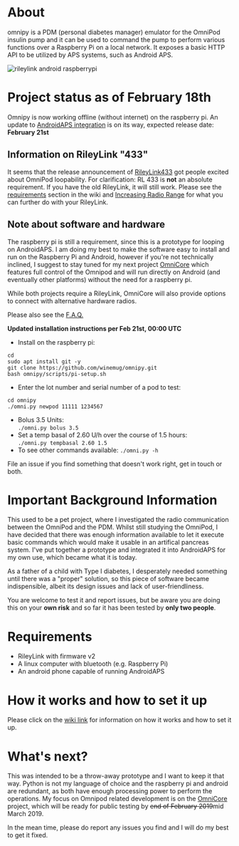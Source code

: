 # About
omnipy is a PDM (personal diabetes manager) emulator for the OmniPod insulin pump and it can be used to command the pump to perform various functions over a Raspberry Pi on a local network. It exposes a basic HTTP API to be utilized by APS systems, such as Android APS.

![rileylink android raspberrypi](https://github.com/winemug/omnipy/raw/master/img/droidrlpi.jpg)

# Project status as of February 18th

Omnipy is now working offline (without internet) on the raspberry pi. An update to [AndroidAPS integration](https://github.com/winemug/AndroidAPS) is on its way, expected release date: **February 21st**

## Information on RileyLink "433"
It seems that the release announcement of [RileyLink433](https://getrileylink.org/product/rileylink433/) got people excited about OmniPod loopability. For clarification: RL 433 is **not** an absolute requirement. If you have the old RileyLink, it will still work. Please see the [requirements](https://github.com/winemug/omnipy/wiki/Requirements) section in the wiki and [Increasing Radio Range](https://github.com/winemug/omnipy/wiki/Increasing-Radio-Range) for what you can further do with your RileyLink.

## Note about software and hardware

The raspberry pi is still a requirement, since this is a prototype for looping on AndroidAPS. I am doing my best to make the software easy to install and run on the Raspberry Pi and Android, however if you're not technically inclined, I suggest to stay tuned for my next project [OmniCore](https://github.com/winemug/OmniCore) which features full control of the Omnipod and will run directly on Android (and eventually other platforms) without the need for a raspberry pi. 

While both projects require a RileyLink, OmniCore will also provide options to connect with alternative hardware radios.

Please also see the [F.A.Q.](https://github.com/winemug/omnipy/wiki/Frequently-Asked-Questions)

**Updated installation instructions per Feb 21st, 00:00 UTC**

* Install on the raspberry pi:<br/>
```
cd
sudo apt install git -y
git clone https://github.com/winemug/omnipy.git
bash omnipy/scripts/pi-setup.sh
```
* Enter the lot number and serial number of a pod to test:<br/>
```
cd omnipy
./omni.py newpod 11111 1234567
```
* Bolus 3.5 Units: <br/>
```./omni.py bolus 3.5```
* Set a temp basal of 2.60 U/h over the course of 1.5 hours: <br/>
```./omni.py tempbasal 2.60 1.5```
* To see other commands available:
```./omni.py -h```

File an issue if you find something that doesn't work right, get in touch or both.

# Important Background Information
This used to be a pet project, where I investigated the radio communication between the OmniPod and the PDM. Whilst still studying the OmniPod, I have decided that there was enough information available to let it execute basic commands which would make it usable in an artifical pancreas system. I've put together a prototype and integrated it into AndroidAPS for my own use, which became what it is today.

As a father of a child with Type I diabetes, I desperately needed something until there was a "proper" solution, so this piece of software became indispensible, albeit its design issues and lack of user-friendliness.

You are welcome to test it and report issues, but be aware you are doing this on your **own risk** and so far it has been tested by **only two people**.

# Requirements
* RileyLink with firmware v2
* A linux computer with bluetooth (e.g. Raspberry Pi)
* An android phone capable of running AndroidAPS

# How it works and how to set it up
Please click on the [wiki link](https://github.com/winemug/omnipy/wiki) for information on how it works and how to set it up.
  
# What's next?

This was intended to be a throw-away prototype and I want to keep it that way. Python is not my language of choice and the raspberry pi and android are redundant, as both have enough processing power to perform the operations. My focus on Omnipod related development is on the [OmniCore](https://github.com/winemug/OmniCore) project, which will be ready for public testing by ~~end of February 2019~~mid March 2019.

In the mean time, please do report any issues you find and I will do my best to get it fixed.

